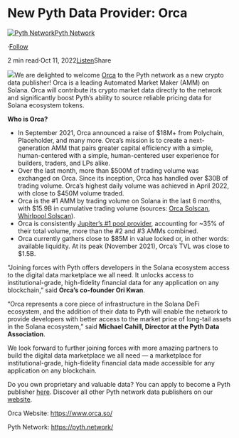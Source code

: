 New Pyth Data Provider: Orca
============================

[![Pyth Network](https://miro.medium.com/v2/resize:fill:88:88/1*rdK3rHcWpkge6BRQRIwBjA.jpeg)](/?source=post_page-----269069296c6b--------------------------------)[Pyth Network](/?source=post_page-----269069296c6b--------------------------------)

·[Follow](https://medium.com/m/signin?actionUrl=https%3A%2F%2Fmedium.com%2F_%2Fsubscribe%2Fuser%2Ff55fccc0ad62&operation=register&redirect=https%3A%2F%2Fpythnetwork.medium.com%2Fnew-pyth-data-provider-orca-269069296c6b&user=Pyth+Network&userId=f55fccc0ad62&source=post_page-f55fccc0ad62----269069296c6b---------------------post_header-----------)

2 min read·Oct 11, 2022[Listen](https://medium.com/m/signin?actionUrl=https%3A%2F%2Fmedium.com%2Fplans%3Fdimension%3Dpost_audio_button%26postId%3D269069296c6b&operation=register&redirect=https%3A%2F%2Fpythnetwork.medium.com%2Fnew-pyth-data-provider-orca-269069296c6b&source=-----269069296c6b---------------------post_audio_button-----------)Share

![](https://miro.medium.com/v2/resize:fit:1400/1*v9g0hVa0iZ_1_3-OLUbQmA.jpeg)We are delighted to welcome [Orca](https://www.orca.so/) to the Pyth network as a new crypto data publisher! Orca is a leading Automated Market Maker (AMM) on Solana. Orca will contribute its crypto market data directly to the network and significantly boost Pyth’s ability to source reliable pricing data for Solana ecosystem tokens.

**Who is Orca?**

* In September 2021, Orca announced a raise of $18M+ from Polychain, Placeholder, and many more. Orca’s mission is to create a next-generation AMM that pairs greater capital efficiency with a simple, human-centered with a simple, human-centered user experience for builders, traders, and LPs alike.
* Over the last month, more than $500M of trading volume was exchanged on Orca. Since its inception, Orca has handled over $30B of trading volume. Orca’s highest daily volume was achieved in April 2022, with close to $450M volume traded.
* Orca is the #1 AMM by trading volume on Solana in the last 6 months, with $15.9B in cumulative trading volume (sources: [Orca Solscan](https://solscan.io/amm/orca), [Whirlpool Solscan](https://solscan.io/amm/whirlpool)).
* Orca is consistently [Jupiter’s #1 pool provider](https://jup.ag/stats/month), accounting for ~35% of their total volume, more than the #2 and #3 AMMs combined.
* Orca currently gathers close to $85M in value locked or, in other words: available liquidity. At its peak (November 2021), Orca’s TVL was close to $1.5B.

“Joining forces with Pyth offers developers in the Solana ecosystem access to the digital data marketplace we all need. It unlocks access to institutional-grade, high-fidelity financial data for any application on any blockchain,” said **Orca’s co-founder Ori Kwan**.

“Orca represents a core piece of infrastructure in the Solana DeFi ecosystem, and the addition of their data to Pyth will enable the network to provide developers with better access to the market price of long-tail assets in the Solana ecosystem,” said **Michael Cahill, Director at the Pyth Data Association**.

We look forward to further joining forces with more amazing partners to build the digital data marketplace we all need — a marketplace for institutional-grade, high-fidelity financial data made accessible for any application on any blockchain.

Do you own proprietary and valuable data? You can apply to become a Pyth publisher [here](https://yyyf63zqhtu.typeform.com/PythDPA). Discover all other Pyth network data publishers on our [website](https://pyth.network/publishers/).

Orca Website: <https://www.orca.so/>

Pyth Network: <https://pyth.network/>

